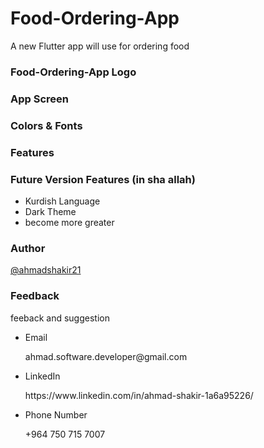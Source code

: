 # Food-Ordering-App

A new Flutter app will use for ordering food

### Food-Ordering-App Logo

### App Screen

### Colors & Fonts

### Features

### Future Version Features (in sha allah)
<ul>
  <li>Kurdish Language</li>
  <li>Dark Theme</li>
  <li>become more greater</li>
</ul>

### Author
<a href = "https://github.com/ahmadshakir21">@ahmadshakir21</a>

### Feedback
<p>feeback and suggestion</p>
<ul>
  <li><p>Email</p> ahmad.software.developer@gmail.com</li>
  <li><p>LinkedIn</p>https://www.linkedin.com/in/ahmad-shakir-1a6a95226/</li>
  <li><p>Phone Number</p>+964 750 715 7007</li>
</ul>

